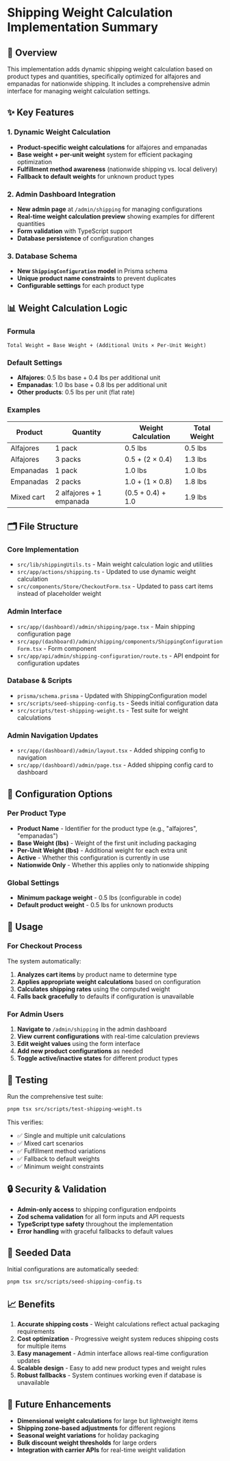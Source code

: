 # Shipping Weight Calculation Implementation Summary

## 🎯 Overview

This implementation adds dynamic shipping weight calculation based on product types and quantities, specifically optimized for alfajores and empanadas for nationwide shipping. It includes a comprehensive admin interface for managing weight calculation settings.

## ✨ Key Features

### 1. Dynamic Weight Calculation

- **Product-specific weight calculations** for alfajores and empanadas
- **Base weight + per-unit weight** system for efficient packaging optimization
- **Fulfillment method awareness** (nationwide shipping vs. local delivery)
- **Fallback to default weights** for unknown product types

### 2. Admin Dashboard Integration

- **New admin page** at `/admin/shipping` for managing configurations
- **Real-time weight calculation preview** showing examples for different quantities
- **Form validation** with TypeScript support
- **Database persistence** of configuration changes

### 3. Database Schema

- **New `ShippingConfiguration` model** in Prisma schema
- **Unique product name constraints** to prevent duplicates
- **Configurable settings** for each product type

## 📊 Weight Calculation Logic

### Formula

```
Total Weight = Base Weight + (Additional Units × Per-Unit Weight)
```

### Default Settings

- **Alfajores**: 0.5 lbs base + 0.4 lbs per additional unit
- **Empanadas**: 1.0 lbs base + 0.8 lbs per additional unit
- **Other products**: 0.5 lbs per unit (flat rate)

### Examples

| Product    | Quantity                 | Weight Calculation | Total Weight |
| ---------- | ------------------------ | ------------------ | ------------ |
| Alfajores  | 1 pack                   | 0.5 lbs            | 0.5 lbs      |
| Alfajores  | 3 packs                  | 0.5 + (2 × 0.4)    | 1.3 lbs      |
| Empanadas  | 1 pack                   | 1.0 lbs            | 1.0 lbs      |
| Empanadas  | 2 packs                  | 1.0 + (1 × 0.8)    | 1.8 lbs      |
| Mixed cart | 2 alfajores + 1 empanada | (0.5 + 0.4) + 1.0  | 1.9 lbs      |

## 🗂️ File Structure

### Core Implementation

- `src/lib/shippingUtils.ts` - Main weight calculation logic and utilities
- `src/app/actions/shipping.ts` - Updated to use dynamic weight calculation
- `src/components/Store/CheckoutForm.tsx` - Updated to pass cart items instead of placeholder weight

### Admin Interface

- `src/app/(dashboard)/admin/shipping/page.tsx` - Main shipping configuration page
- `src/app/(dashboard)/admin/shipping/components/ShippingConfigurationForm.tsx` - Form component
- `src/app/api/admin/shipping-configuration/route.ts` - API endpoint for configuration updates

### Database & Scripts

- `prisma/schema.prisma` - Updated with ShippingConfiguration model
- `src/scripts/seed-shipping-config.ts` - Seeds initial configuration data
- `src/scripts/test-shipping-weight.ts` - Test suite for weight calculations

### Admin Navigation Updates

- `src/app/(dashboard)/admin/layout.tsx` - Added shipping config to navigation
- `src/app/(dashboard)/admin/page.tsx` - Added shipping config card to dashboard

## 🔧 Configuration Options

### Per Product Type

- **Product Name** - Identifier for the product type (e.g., "alfajores", "empanadas")
- **Base Weight (lbs)** - Weight of the first unit including packaging
- **Per-Unit Weight (lbs)** - Additional weight for each extra unit
- **Active** - Whether this configuration is currently in use
- **Nationwide Only** - Whether this applies only to nationwide shipping

### Global Settings

- **Minimum package weight** - 0.5 lbs (configurable in code)
- **Default product weight** - 0.5 lbs for unknown products

## 🚀 Usage

### For Checkout Process

The system automatically:

1. **Analyzes cart items** by product name to determine type
2. **Applies appropriate weight calculations** based on configuration
3. **Calculates shipping rates** using the computed weight
4. **Falls back gracefully** to defaults if configuration is unavailable

### For Admin Users

1. **Navigate to** `/admin/shipping` in the admin dashboard
2. **View current configurations** with real-time calculation previews
3. **Edit weight values** using the form interface
4. **Add new product configurations** as needed
5. **Toggle active/inactive states** for different product types

## 🧪 Testing

Run the comprehensive test suite:

```bash
pnpm tsx src/scripts/test-shipping-weight.ts
```

This verifies:

- ✅ Single and multiple unit calculations
- ✅ Mixed cart scenarios
- ✅ Fulfillment method variations
- ✅ Fallback to default weights
- ✅ Minimum weight constraints

## 🔒 Security & Validation

- **Admin-only access** to shipping configuration endpoints
- **Zod schema validation** for all form inputs and API requests
- **TypeScript type safety** throughout the implementation
- **Error handling** with graceful fallbacks to default values

## 🌱 Seeded Data

Initial configurations are automatically seeded:

```bash
pnpm tsx src/scripts/seed-shipping-config.ts
```

## 📈 Benefits

1. **Accurate shipping costs** - Weight calculations reflect actual packaging requirements
2. **Cost optimization** - Progressive weight system reduces shipping costs for multiple items
3. **Easy management** - Admin interface allows real-time configuration updates
4. **Scalable design** - Easy to add new product types and weight rules
5. **Robust fallbacks** - System continues working even if database is unavailable

## 🔄 Future Enhancements

- **Dimensional weight calculations** for large but lightweight items
- **Shipping zone-based adjustments** for different regions
- **Seasonal weight variations** for holiday packaging
- **Bulk discount weight thresholds** for large orders
- **Integration with carrier APIs** for real-time weight validation
